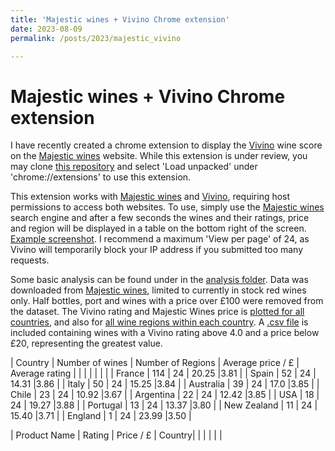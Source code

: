 ```yaml
---
title: 'Majestic wines + Vivino Chrome extension'
date: 2023-08-09
permalink: /posts/2023/majestic_vivino

---
```


# Majestic wines + Vivino Chrome extension

I have recently created a chrome extension to display the [Vivino](https://www.vivino.com) wine score on the [Majestic wines](https://www.majestic.co.uk) website. While this extension is under review, you may clone [this repository](https://github.com/chrisahart/vivino-majestic/tree/main) and select 'Load unpacked' under 'chrome://extensions' to use this extension.

This extension works with [Majestic wines](https://www.majestic.co.uk) and [Vivino](https://www.vivino.com), requiring host permissions to access both websites. To use, simply use the [Majestic wines](https://www.majestic.co.uk) search engine and after a few seconds the wines and their ratings, price and region will be displayed in a table on the bottom right of the screen. [Example screenshot](https://github.com/chrisahart/vivino-majestic/blob/main/extension/screenshot.png). I recommend a maximum 'View per page' of 24, as Vivino will temporarily block your IP address if you submitted too many requests.

Some basic analysis can be found under in the [analysis folder](https://github.com/chrisahart/vivino-majestic/tree/main/analysis). Data was downloaded from [Majestic wines](https://www.majestic.co.uk), limited to currently in stock red wines only. Half bottles, port and wines with a price over £100 were removed from the dataset. The Vivino rating and Majestic Wines price is [plotted for all countries](https://github.com/chrisahart/vivino-majestic/blob/main/analysis/plots/price_rating_all.png), and also for [all wine regions within each country](https://github.com/chrisahart/vivino-majestic/blob/main/analysis/plots/price_rating_france-multiple-regions-only.png). A [.csv file](https://github.com/chrisahart/vivino-majestic/blob/main/analysis/data/wines_rating-above-4.0_price-below-20.csv) is included containing wines with a Vivino rating above 4.0 and a price below £20, representing the greatest value. 

| Country      | Number of wines | Number of Regions | Average price / £ | Average rating |
|       |        |         |      |     |
| France      | 114       |  24       | 20.25       |3.81       |
| Spain      | 52       |  24       | 14.31       |3.86       |
| Italy      | 50       |  24       | 15.25       |3.84       |
| Australia      | 39       |  24       | 17.0       |3.85      |
| Chile      | 23       |  24       | 10.92       |3.67       |
| Argentina      | 22       |  24       | 12.42       |3.85       |
| USA      | 18       |  24       | 19.27       |3.88       |
| Portugal      | 13       |  24       | 13.37       |3.80       |
| New Zealand      | 11       |  24       | 15.40       |3.71       |
| England      | 1       |  24       | 23.99       |3.50       |

| Product Name      | Rating | Price / £ | Country|
|       |  |  | |
